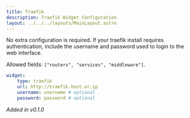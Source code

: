 ```yaml
---
title: Traefik
description: Traefik Widget Configuration
layout: ../../../layouts/MainLayout.astro
---
```


No extra configuration is required.
If your traefik install requires authentication, include the username and password used to login to the web interface.

Allowed fields: `["routers", "services", "middleware"]`.

```yaml
widget:
    type: traefik
    url: http://traefik.host.or.ip
    username: username # optional
    password: password # optional
```

*Added in v0.1.0*
